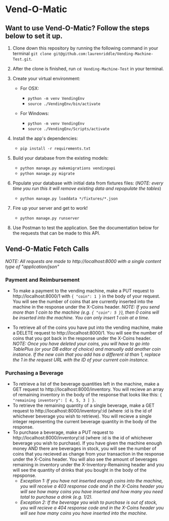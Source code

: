 # Vend-O-Matic
## Want to use Vend-O-Matic? Follow the steps below to set it up.

1. Clone down this repository by running the following command in your terminal `git clone git@github.com:laurenriddle/Vending-Machine-Test.git`.
2. After the clone is finished, run `cd Vending-Machine-Test` in your terminal. 
3. Create your virtual environment:
    - For OSX: 
        - `python -m venv VendingEnv`
        - `source ./VendingEnv/bin/activate`

    - For Windows:
        - `python -m venv VendingEnv`
        - `source ./VendingEnv/Scripts/activate`

4. Install the app's dependencies:

	- `pip install -r requirements.txt`

5. Build your database from the existing models:

	- `python manage.py makemigrations vendingapi`
	- `python manage.py migrate`


6. Populate your database with initial data from fixtures files: (_NOTE: every time you run this it will remove existing data and repopulate the tables_)

	- `python manage.py loaddata */fixtures/*.json`

7. Fire up your server and get to work!

	- `python manage.py runserver`

8. Use Postman to test the application. See the documentation below for the requests that can be made to this API. 


## Vend-O-Matic Fetch Calls
_NOTE: All requests are made to http://localhost:8000 with a single content type of "application/json"_
### Payment and Reimbursement

- To make a payment to the vending machine, make a PUT request to http://localhost:8000/1 with `{ "coin": 1 }` in the body of your request. You will see the number of coins that are currently inserted into the machine in the response under the X-Coins header. _NOTE: If you send more than 1 coin to the machine (e.g. `{ "coin": 5 }`), then 0 coins will be inserted into the machine. You can only insert 1 coin at a time._

- To retrieve all of the coins you have put into the vending machine, make a DELETE request to http://localhost:8000/1. You will see the number of coins that you got back in the response under the X-Coins header. _NOTE: Once you have deleted your coins, you will have to go into TablePlus (or your DB editor of choice) and manually add another coin instance. If the new coin that you add has a different id than 1, replace the 1 in the request URL with the ID of your current coin instance._

### Purchasing a Beverage
- To retrieve a list of the beverage quantities left in the machine, make a GET request to http://localhost:8000/inventory. You will recieve an array of remaining inventory in the body of the response that looks like this: `{ "remaining inventory": [ 4, 5, 3 ] }`.
- To retrieve the remaining quantity of a single beverage, make a GET request to http://localhost:8000/inventory/:id (where :id is the id of whichever beverage you wish to retrieve). You will recieve a single integer representing the current beverage quantity in the body of the response.
- To purchase a beverage, make a PUT request to http://localhost:8000/inventory/:id (where :id is the id of whichever beverage you wish to purchase). If you have given the machine enough money AND there are beverages in stock, you will see the number of coins that you recieved as change from your transaction in the response under the X-Coins header. You will also see the amount of beverages remaining in inventory under the X-Inventory-Remaining header and you will see the quantity of drinks that you bought in the body of the repsponse. 
    - _Exception 1: If you have not inserted enough coins into the machine, you will receive a 403 response code and in the X-Coins header you will see how many coins you have inserted and how many you need total to purchase a drink (e.g. 1/2)._
    - _Exception 2: If the beverage you wish to purchase is out of stock, you will recieve a 404 response code and in the X-Coins header you will see how many coins you have inserted into the machine._